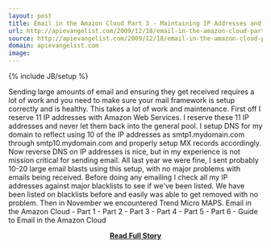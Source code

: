 ```yaml
---
layout: post
title: Email in the Amazon Cloud Part 3 - Maintaining IP Addresses and DNS Quality
url: http://apievangelist.com/2009/12/18/email-in-the-amazon-cloud-part-3-maintaining-ip-addresses-and-dns-quality/
source: http://apievangelist.com/2009/12/18/email-in-the-amazon-cloud-part-3-maintaining-ip-addresses-and-dns-quality/
domain: apievangelist.com
image: 
---
```

{% include JB/setup %}<p>Sending large amounts of email and ensuring they get received requires a lot of work and you need to make sure your mail framework is setup correctly and is healthy. This takes a lot of work and maintenance.
First off I reserve 11 IP addresses with Amazon Web Services. I reserve these 11 IP addresses and never let them back into the general pool.
I setup DNS for my domain to reflect using 10 of the IP addresses as smtp1.mydomain.com through smtp10.mydomain.com and properly setup MX records accordingly.
Now reverse DNS on IP addresses is nice, but in my experience is not mission critical for sending email. All last year we were fine, I sent probably 10-20 large email blasts using this setup, with no major problems with emails being received.
Before doing any emailing I check all my IP addresses against major blacklists to see if we've been listed. We have been listed on blacklists before and easily was able to get removed with no problem.
Then in November we encountered Trend Micro MAPS.
Email in the Amazon Cloud - Part 1 - Part 2 - Part 3 - Part 4 - Part 5 - Part 6 - Guide  to Email in the Amazon Cloud
</p>
<center><p><a href="http://apievangelist.com/2009/12/18/email-in-the-amazon-cloud-part-3-maintaining-ip-addresses-and-dns-quality/" style='padding:25px; font-sze:18px; font-weight: bold;'>Read Full Story</a></p></center>
